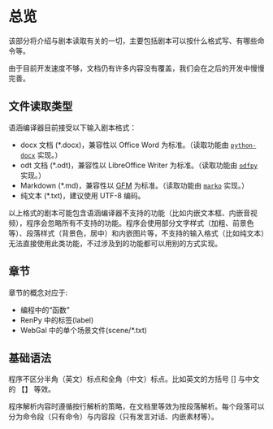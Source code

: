 # 总览

该部分将介绍与剧本读取有关的一切，主要包括剧本可以按什么格式写、有哪些命令等。

由于目前开发速度不够，文档仍有许多内容没有覆盖，我们会在之后的开发中慢慢完善。

## 文件读取类型

语涵编译器目前接受以下输入剧本格式：

  * docx 文档 (*.docx)，兼容性以 Office Word 为标准。（读取功能由 [`python-docx`](https://pypi.org/project/python-docx/) 实现。）
  * odt 文档 (*.odt)，兼容性以 LibreOffice Writer 为标准。（读取功能由 [`odfpy`](https://pypi.org/project/odfpy/) 实现。）
  * Markdown (*.md)，兼容性以 [GFM](https://github.github.com/gfm/) 为标准。（读取功能由 [`marko`](https://pypi.org/project/marko/) 实现。）
  * 纯文本 (*.txt)，建议使用 UTF-8 编码。

以上格式的剧本可能包含语涵编译器不支持的功能（比如内嵌文本框、内嵌音视频），程序会忽略所有不支持的功能。程序会使用部分文字样式（加粗、前景色等）、段落样式（背景色，居中）和内嵌图片等，不支持的输入格式（比如纯文本）无法直接使用此类功能，不过涉及到的功能都可以用别的方式实现。

## 章节

章节的概念对应于:

  * 编程中的“函数”
  * RenPy 中的标签(label)
  * WebGal 中的单个场景文件(scene/*.txt)

## 基础语法

程序不区分半角（英文）标点和全角（中文）标点。比如英文的方括号 \[\] 与中文的 【】 等效。

程序解析内容时遵循按行解析的策略，在文档里等效为按段落解析。每个段落可以分为命令段（只有命令）与内容段（只有发言对话、内嵌素材等）。
